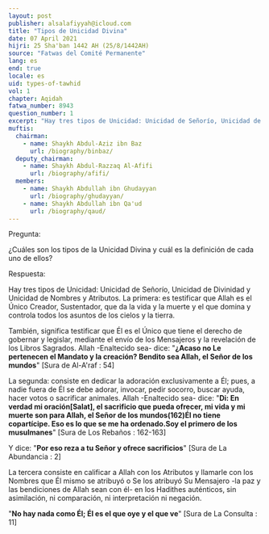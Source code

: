 ```yaml
---
layout: post
publisher: alsalafiyyah@icloud.com
title: "Tipos de Unicidad Divina"
date: 07 April 2021
hijri: 25 Sha'ban 1442 AH (25/8/1442AH)
source: "Fatwas del Comité Permanente"
lang: es
end: true
locale: es
uid: types-of-tawhid
vol: 1
chapter: Aqidah
fatwa_number: 8943
question_number: 1
excerpt: "Hay tres tipos de Unicidad: Unicidad de Señorío, Unicidad de Divinidad y Unicidad de Nombres y Atributos. La primera: es testificar que Allah es el Único Creador, Sustentador, que da la vida y la muerte y el que domina y controla todos los asuntos de los cielos y la tierra."
muftis:
  chairman: 
    - name: Shaykh Abdul-Aziz ibn Baz
      url: /biography/binbaz/
  deputy_chairman:
    - name: Shaykh Abdul-Razzaq Al-Afifi
      url: /biography/afifi/
  members: 
    - name: Shaykh Abdullah ibn Ghudayyan
      url: /biography/ghudayyan/
    - name: Shaykh Abdullah ibn Qa'ud
      url: /biography/qaud/
---
```


Pregunta:

¿Cuáles son los tipos de la Unicidad Divina y cuál es la definición de cada uno de ellos?

Respuesta:

Hay tres tipos de Unicidad: Unicidad de Señorío, Unicidad de Divinidad y Unicidad de Nombres y Atributos. La primera: es testificar que Allah es el Único Creador, Sustentador, que da la vida y la muerte y el que domina y controla todos los asuntos de los cielos y la tierra. 

También, significa testificar que Él es el Único que tiene el derecho de gobernar y legislar, mediante el envío de los Mensajeros y la revelación de los Libros Sagrados. Allah -Enaltecido sea- dice: "**¿Acaso no Le pertenecen el Mandato y la creación? Bendito sea Allah, el Señor de los mundos**" [Sura de Al-A'raf : 54]

La segunda: consiste en dedicar la adoración exclusivamente a Él; pues, a nadie fuera de Él se debe adorar, invocar, pedir socorro, buscar ayuda, hacer votos o sacrificar animales. Allah -Enaltecido sea- dice: "**Di: En verdad mi oración[Salat], el sacrificio que pueda ofrecer, mi vida y mi muerte son para Allah, el Señor de los mundos(162)Él no tiene copartícipe. Eso es lo que se me ha ordenado.Soy el primero de los musulmanes**" [Sura de Los Rebaños : 162-163]

Y dice: "**Por eso reza a tu Señor y ofrece sacrificios**" [Sura de La Abundancia : 2]

La tercera consiste en calificar a Allah con los Atributos y llamarle con los Nombres que Él mismo se atribuyó o Se los atribuyó Su Mensajero -la paz y las bendiciones de Allah sean con él- en los Hadithes auténticos, sin asimilación, ni comparación, ni interpretación ni negación. 

"**No hay nada como Él; Él es el que oye y el que ve**" [Sura de La Consulta : 11]

